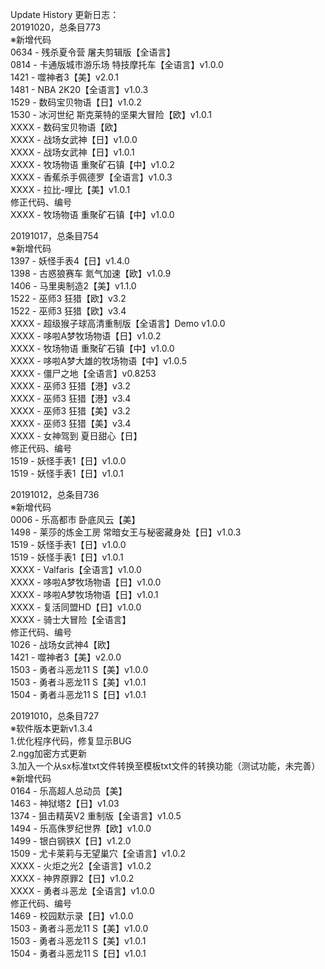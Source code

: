 Update History 更新日志：  
20191020，总条目773  
※新增代码  
0634 - 残杀夏令营 屠夫剪辑版【全语言】  
0814 - 卡通版城市游乐场 特技摩托车【全语言】v1.0.0  
1421 - 噬神者3【美】v2.0.1  
1481 - NBA 2K20【全语言】v1.0.3  
1529 - 数码宝贝物语【日】v1.0.2  
1530 - 冰河世纪 斯克莱特的坚果大冒险【欧】v1.0.1  
XXXX - 数码宝贝物语【欧】  
XXXX - 战场女武神【日】v1.0.0  
XXXX - 战场女武神【日】v1.0.1  
XXXX - 牧场物语 重聚矿石镇【中】v1.0.2  
XXXX - 香蕉杀手佩德罗【全语言】v1.0.3  
XXXX - 拉比-哩比【美】v1.0.1  
修正代码、编号  
XXXX - 牧场物语 重聚矿石镇【中】v1.0.0  
  
20191017，总条目754  
※新增代码  
1397 - 妖怪手表4【日】v1.4.0  
1398 - 古惑狼赛车 氮气加速【欧】v1.0.9  
1406 - 马里奥制造2【美】v1.1.0  
1522 - 巫师3 狂猎【欧】v3.2  
1522 - 巫师3 狂猎【欧】v3.4  
XXXX - 超级猴子球高清重制版【全语言】Demo v1.0.0  
XXXX - 哆啦A梦牧场物语【日】v1.0.2  
XXXX - 牧场物语 重聚矿石镇【中】v1.0.0  
XXXX - 哆啦A梦大雄的牧场物语【中】v1.0.5  
XXXX - 僵尸之地【全语言】v0.8253  
XXXX - 巫师3 狂猎【港】v3.2  
XXXX - 巫师3 狂猎【港】v3.4  
XXXX - 巫师3 狂猎【美】v3.2  
XXXX - 巫师3 狂猎【美】v3.4  
XXXX - 女神驾到 夏日甜心【日】  
修正代码、编号  
1519 - 妖怪手表1【日】v1.0.0  
1519 - 妖怪手表1【日】v1.0.1  
  
20191012，总条目736  
※新增代码  
0006 - 乐高都市 卧底风云【美】  
1498 - 莱莎的炼金工房 常暗女王与秘密藏身处【日】v1.0.3  
1519 - 妖怪手表1【日】v1.0.0  
1519 - 妖怪手表1【日】v1.0.1  
XXXX - Valfaris【全语言】v1.0.0  
XXXX - 哆啦A梦牧场物语【日】v1.0.0  
XXXX - 哆啦A梦牧场物语【日】v1.0.1  
XXXX - 复活同盟HD【日】v1.0.0  
XXXX - 骑士大冒险【全语言】  
修正代码、编号  
1026 - 战场女武神4【欧】  
1421 - 噬神者3【美】v2.0.0  
1503 - 勇者斗恶龙11 S【美】v1.0.0  
1503 - 勇者斗恶龙11 S【美】v1.0.1  
1504 - 勇者斗恶龙11 S【日】v1.0.1  
  
20191010，总条目727  
※软件版本更新v1.3.4  
1.优化程序代码，修复显示BUG  
2.ngg加密方式更新  
3.加入一个从sx标准txt文件转换至模板txt文件的转换功能（测试功能，未完善）  
※新增代码  
0164 - 乐高超人总动员【美】  
1463 - 神狱塔2【日】v1.03  
1374 - 狙击精英V2 重制版【全语言】v1.0.5  
1494 - 乐高侏罗纪世界【欧】v1.0.0  
1499 - 银白钢铁X【日】v1.2.0  
1509 - 尤卡莱莉与无望巢穴【全语言】v1.0.2  
XXXX - 火炬之光2【全语言】v1.0.2  
XXXX - 神界原罪2【日】v1.0.2  
XXXX - 勇者斗恶龙【全语言】v1.0.0  
修正代码、编号  
1469 - 校园默示录【日】v1.0.0  
1503 - 勇者斗恶龙11 S【美】v1.0.0  
1503 - 勇者斗恶龙11 S【美】v1.0.1  
1504 - 勇者斗恶龙11 S【日】v1.0.1
